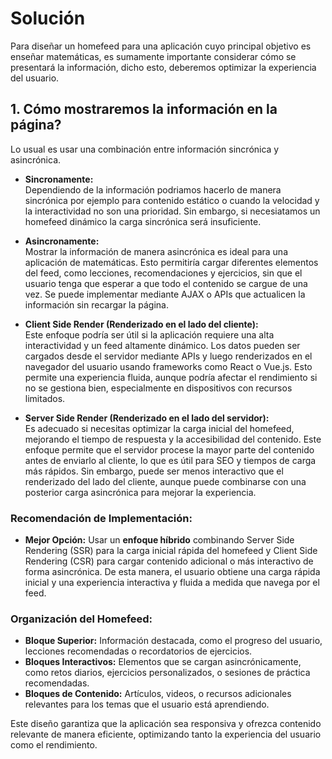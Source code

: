# Solución

Para diseñar un homefeed para una aplicación cuyo principal objetivo es enseñar matemáticas, es sumamente importante considerar cómo se presentará la información, dicho esto, deberemos optimizar la experiencia del usuario. 

## 1. **Cómo mostraremos la información en la página?**

Lo usual es usar una combinación entre información sincrónica y asincrónica.

- **Sincronamente:**  
  Dependiendo de la información podriamos hacerlo de manera sincrónica por ejemplo para contenido estático o cuando la velocidad y la interactividad no son una prioridad. Sin embargo, si necesiatamos un homefeed dinámico la carga sincrónica será insuficiente.

- **Asincronamente:**  
  Mostrar la información de manera asincrónica es ideal para una aplicación de matemáticas. Esto permitiría cargar diferentes elementos del feed, como lecciones, recomendaciones y ejercicios, sin que el usuario tenga que esperar a que todo el contenido se cargue de una vez. Se puede implementar mediante AJAX o APIs que actualicen la información sin recargar la página.

- **Client Side Render (Renderizado en el lado del cliente):**  
  Este enfoque podría ser útil si la aplicación requiere una alta interactividad y un feed altamente dinámico. Los datos pueden ser cargados desde el servidor mediante APIs y luego renderizados en el navegador del usuario usando frameworks como React o Vue.js. Esto permite una experiencia fluida, aunque podría afectar el rendimiento si no se gestiona bien, especialmente en dispositivos con recursos limitados.

- **Server Side Render (Renderizado en el lado del servidor):**  
  Es adecuado si necesitas optimizar la carga inicial del homefeed, mejorando el tiempo de respuesta y la accesibilidad del contenido. Este enfoque permite que el servidor procese la mayor parte del contenido antes de enviarlo al cliente, lo que es útil para SEO y tiempos de carga más rápidos. Sin embargo, puede ser menos interactivo que el renderizado del lado del cliente, aunque puede combinarse con una posterior carga asincrónica para mejorar la experiencia.

### **Recomendación de Implementación:**
- **Mejor Opción:** Usar un **enfoque híbrido** combinando Server Side Rendering (SSR) para la carga inicial rápida del homefeed y Client Side Rendering (CSR) para cargar contenido adicional o más interactivo de forma asincrónica. De esta manera, el usuario obtiene una carga rápida inicial y una experiencia interactiva y fluida a medida que navega por el feed.

### **Organización del Homefeed:**
- **Bloque Superior:** Información destacada, como el progreso del usuario, lecciones recomendadas o recordatorios de ejercicios.
- **Bloques Interactivos:** Elementos que se cargan asincrónicamente, como retos diarios, ejercicios personalizados, o sesiones de práctica recomendadas.
- **Bloques de Contenido:** Artículos, videos, o recursos adicionales relevantes para los temas que el usuario está aprendiendo.
  
Este diseño garantiza que la aplicación sea responsiva y ofrezca contenido relevante de manera eficiente, optimizando tanto la experiencia del usuario como el rendimiento.